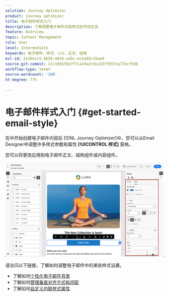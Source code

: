 ```yaml
---
solution: Journey Optimizer
product: journey optimizer
title: 电子邮件样式入门
description: 了解调整电子邮件内容样式的不同方法
feature: Overview
topic: Content Management
role: User
level: Intermediate
keywords: 电子邮件、样式、css、正文、结构
exl-id: 2e20ecc5-bb58-4dc8-a2bc-ec5a02c16ae8
source-git-commit: 11c1945f8e7f7ca74a2c9ca33ff85fea77bcf5db
workflow-type: tm+mt
source-wordcount: '108'
ht-degree: 77%

---
```


# 电子邮件样式入门 {#get-started-email-style}

在中开始创建电子邮件内容后 [!DNL Journey Optimizer]中，您可以从Email Designer中调整许多样式参数和属性 **[!UICONTROL 样式]** 窗格。

您可以将更改应用到电子邮件正文、结构组件或内容组件。

![](assets/email_designer_content_components_styles.png)

请访问以下链接，了解如何调整电子邮件中的某些样式设置。

* 了解如何[个性化电子邮件背景](backgrounds.md)
* 了解如何[管理垂直对齐方式和间距](alignment-and-padding.md)
* 了解如何[自定义内联样式属性](inline-styling.md)

